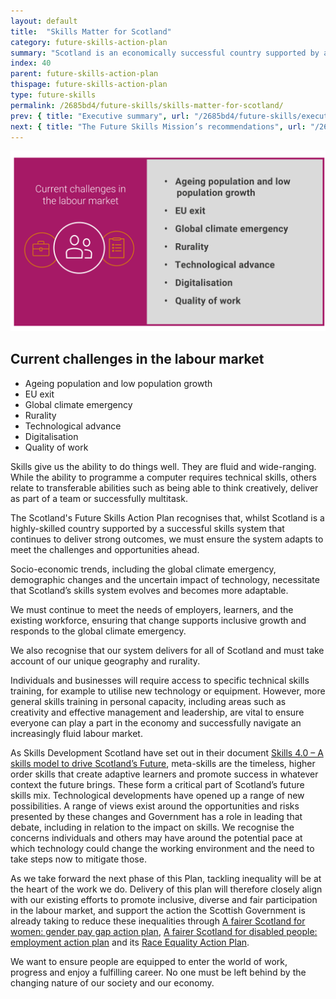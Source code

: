 ```yaml
---
layout: default
title:  "Skills Matter for Scotland"
category: future-skills-action-plan
summary: "Scotland is an economically successful country supported by a successful skills system, however we must ensure that the system can adapt to meet the challenges and opportunities ahead."
index: 40
parent: future-skills-action-plan
thispage: future-skills-action-plan
type: future-skills
permalink: /2685bd4/future-skills/skills-matter-for-scotland/
prev: { title: "Executive summary", url: "/2685bd4/future-skills/executive-summary/" }
next: { title: "The Future Skills Mission’s recommendations", url: "/2685bd4/future-skills/future-skills-mission-recommendations/" }
---
```


![](/assets/images/infographics/fsap-skills-matter-scotland.svg)

<aside class="hidden">
<h2>Current challenges in the labour market</h2>
<ul>
<li>Ageing population and low population growth</li>
<li>EU exit</li>
<li>Global climate emergency</li>
<li>Rurality</li>
<li>Technological advance</li>
<li>Digitalisation</li>
<li>Quality of work</li>
</ul>
</aside>

Skills give us the ability to do things well. They are fluid and wide-ranging. While the ability to programme a computer requires technical skills, others relate to transferable abilities such as being able to think creatively, deliver as part of a team or successfully multitask.

The Scotland's Future Skills Action Plan recognises that, whilst Scotland is a highly-skilled country supported by a successful skills system that continues to deliver strong outcomes, we must ensure the system adapts to meet the challenges and opportunities ahead.

Socio-economic trends, including the global climate emergency, demographic changes and the uncertain impact of technology, necessitate that Scotland’s skills system evolves and becomes more adaptable.

We must continue to meet the needs of employers, learners, and the existing workforce, ensuring that change supports inclusive growth and responds to the global climate emergency.

We also recognise that our system delivers for all of Scotland and must take account of our unique geography and rurality.

Individuals and businesses will require access to specific technical skills training, for example to utilise new technology or equipment.  However, more general skills training in personal capacity, including areas such as creativity and effective management and leadership, are vital to ensure everyone can play a part in the economy and successfully navigate an increasingly fluid labour market.

As Skills Development Scotland have set out in their document [Skills 4.0 – A skills model to drive Scotland’s Future](https://www.skillsdevelopmentscotland.co.uk/media/44684/skills-40_a-skills-model.pdf), meta-skills are the timeless, higher order skills that create adaptive learners and promote success in whatever context the future brings. These form a critical part of Scotland’s future skills mix.
Technological developments have opened up a range of new possibilities. A range of views exist around the opportunities and risks presented by these changes and Government has a role in leading that debate, including in relation to the impact on skills. We recognise the concerns individuals and others may have around the potential pace at which technology could change the working environment and the need to take steps now to mitigate those.

As we take forward the next phase of this Plan, tackling inequality will be at the heart of the work we do. Delivery of this plan will therefore closely align with our existing efforts to promote inclusive, diverse and fair participation in the labour market, and support the action the Scottish Government is already taking to reduce these inequalities through [A fairer Scotland for women: gender pay gap action plan](https://www.gov.scot/publications/fairer-scotland-women-gender-pay-gap-action-plan/), [A fairer Scotland for disabled people: employment action plan](https://www.gov.scot/publications/fairer-scotland-disabled-people-employment-action-plan/) and its [Race Equality Action Plan](https://www.gov.scot/publications/fairer-scotland-race-equality-action-plan-2017-2021-highlight-report/).

We want to ensure people are equipped to enter the world of work, progress and enjoy a fulfilling career. No one must be left behind by the changing nature of our society and our economy.
